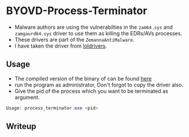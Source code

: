 # BYOVD-Process-Terminator

- Malware authors are using the vulnerabilties in the `zam64.sys` and `zamgaurd64.sys` driver to use them as killing the EDRs/AVs processes.
- These drivers are part of the `ZemannaAntiMalware`. 
- I have taken the driver from [loldrivers](https://www.loldrivers.io/drivers/e5f12b82-8d07-474e-9587-8c7b3714d60c/).

## Usage

- The compiled version of the binary of can be found [here](/BYOVD-Process-Terminator/x64/Debug/process_terminator.exe) 
- run the program as administrator, Don't forgot to copy the driver also.
- Give the pid of the process which you want to be terminated as argument.
```powershell
Usage: process_terminator.exe <pid>
```

## Writeup